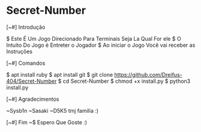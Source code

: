 # Secret-Number
[~#] Introdução

$ Este É Um Jogo Direcionado Para Terminais Seja La Qual For ele
$ O Intuito Do Jogo é Entreter o Jogador
$ Ao iniciar o Jogo Você vai receber as Instruções

[~#] Comandos

$ apt install ruby
$ apt install git 
$ git clone https://github.com/Dreifus-404/Secret-Number
$ cd Secret-Number
$ chmod +x install.py
$ python3 install.py

[~#] Agradecimentos

~Sysb1n
~Sasaki
~D5K5
tmj familia :)

[~#] Fim 
~$ Espero Que Goste :)
